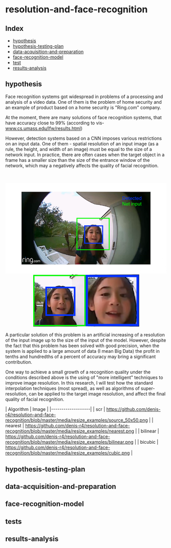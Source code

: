 # resolution-and-face-recognition

## Index

* [hypothesis](#hypothesis)
* [hypothesis-testing-plan](#hypothesis-testing-plan)
* [data-acquisition-and-preparation](#data-acquisition-and-preparation)
* [face-recognition-model](#face-recognition-model)
* [test](#tests)
* [results-analysis](#results-analysis)

## hypothesis
Face recognition systems got widespread in problems of a processing and analysis of a video data. One of them is the problem of home security and an example of product based on a home security is "Ring.com" company.

At the moment, there are many solutions of face recognition systems, that have accuracy close to 99% (according to vis-www.cs.umass.edu/lfw/results.html)

However, detection systems based on a CNN imposes various restrictions on an input data. One of them - spatial resolution of an input image (as a rule, the height, and width of an image) must be equal to the size of a network input. In practice, there are often cases when the target object in a frame has a smaller size than the size of the entrance window of the network, which may a negatively affects the quality of facial recognition.

<br/>
<p align="center">
  <img src="https://github.com/denis-r4/resolution-and-face-recognition/blob/master/media/hypothesis.png">
  <img src="https://github.com/denis-r4/resolution-and-face-recognition/blob/master/media/face_3.png">
</p>

A particular solution of this problem is an artificial increasing of a resolution of the input image up to the size of the input of the model. However, despite the fact that this problem has been solved with good precision, when the system is applied to a large amount of data (I mean Big Data) the profit in tenths and hundredths of a percent of accuracy may bring a significant contribution.

One way to achieve a small growth of a recognition quality under the conditions described above is the using of "more intelligent" techniques to improve image resolution. In this research, I will test how the standard interpolation techniques (most spread), as well as algorithms of super-resolution, can be applied to the target image resolution, and affect the final quality of facial recognition.  

| Algorithm | Image |
|-------------------|
| scr | https://github.com/denis-r4/resolution-and-face-recognition/blob/master/media/resize_examples/source_50x50.png |
| nearest | https://github.com/denis-r4/resolution-and-face-recognition/blob/master/media/resize_examples/nearest.png |
| bilinear | https://github.com/denis-r4/resolution-and-face-recognition/blob/master/media/resize_examples/bilinear.png |
| bicubic | https://github.com/denis-r4/resolution-and-face-recognition/blob/master/media/resize_examples/cubic.png | 


## hypothesis-testing-plan


## data-acquisition-and-preparation

## face-recognition-model

## tests

## results-analysis
